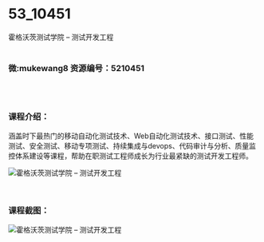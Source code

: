 # 53_10451
霍格沃茨测试学院 – 测试开发工程
<br/></br>
<h3>微:mukewang8 资源编号：5210451</h3>
<br/></br>
<h3>课程介绍：</h3>
<p>涵盖时下最热门的移动自动化测试技术、Web自动化测试技术、接口测试、性能测试、安全测试、移动专项测试、持续集成与devops、代码审计与分析、质量监控体系建设等课程，帮助在职测试工程师成长为行业最紧缺的<a title="查看与 测试开发 相关的文章" target="_blank">测试开发</a>工程师。</p>
<p><img src="https://www.ko996.com/wp-content/uploads/img/2020/02/1-94-300x202.png" alt="霍格沃茨测试学院 – 测试开发工程"></p>
<p>&nbsp;</p>
<div class="info-desc">
<h3>课程截图：</h3>
<p><img src="https://www.ko996.com/wp-content/uploads/img/2020/02/11-91.png" alt="霍格沃茨测试学院 – 测试开发工程"></p>


			
</div>

